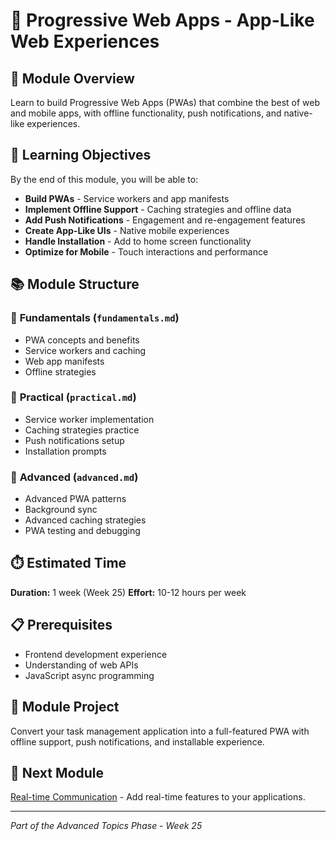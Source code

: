 
# 📱 Progressive Web Apps - App-Like Web Experiences

## 📖 Module Overview

Learn to build Progressive Web Apps (PWAs) that combine the best of web and mobile apps, with offline functionality, push notifications, and native-like experiences.

## 🎯 Learning Objectives

By the end of this module, you will be able to:

- **Build PWAs** - Service workers and app manifests
- **Implement Offline Support** - Caching strategies and offline data
- **Add Push Notifications** - Engagement and re-engagement features
- **Create App-Like UIs** - Native mobile experiences
- **Handle Installation** - Add to home screen functionality
- **Optimize for Mobile** - Touch interactions and performance

## 📚 Module Structure

### 📖 **Fundamentals** (`fundamentals.md`)
- PWA concepts and benefits
- Service workers and caching
- Web app manifests
- Offline strategies

### 🔨 **Practical** (`practical.md`)
- Service worker implementation
- Caching strategies practice
- Push notifications setup
- Installation prompts

### 🚀 **Advanced** (`advanced.md`)
- Advanced PWA patterns
- Background sync
- Advanced caching strategies
- PWA testing and debugging

## ⏱️ Estimated Time
**Duration:** 1 week (Week 25)
**Effort:** 10-12 hours per week

## 📋 Prerequisites
- Frontend development experience
- Understanding of web APIs
- JavaScript async programming

## 🎯 Module Project
Convert your task management application into a full-featured PWA with offline support, push notifications, and installable experience.

## 🔗 Next Module
[Real-time Communication](../real-time-communication/) - Add real-time features to your applications.

---
*Part of the Advanced Topics Phase - Week 25*

